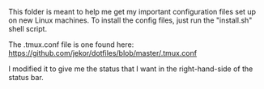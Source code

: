 
This folder is meant to help me get my important configuration files set up on
new Linux machines. To install the config files, just run the "install.sh"
shell script.

The .tmux.conf file is one found here:
https://github.com/jekor/dotfiles/blob/master/.tmux.conf 

I modified it to give me the status that I want in the right-hand-side of the
status bar.
